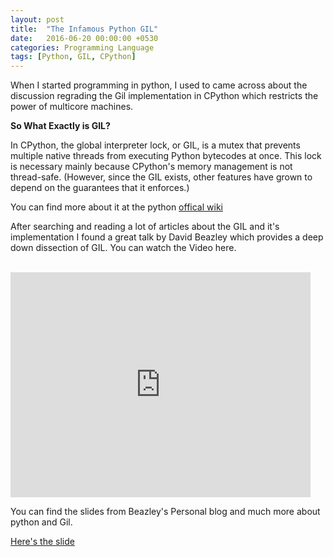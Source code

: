 ```yaml
---
layout: post
title:  "The Infamous Python GIL"
date:   2016-06-20 00:00:00 +0530
categories: Programming Language
tags: [Python, GIL, CPython]
---
```


When I started programming in python, I used to came across about the discussion regrading the Gil implementation in CPython which restricts the power of multicore machines. 

**So What Exactly is GIL?**

In CPython, the global interpreter lock, or GIL, is a mutex that prevents multiple native threads from executing Python bytecodes at once. This lock is necessary mainly because CPython's memory management is not thread-safe. (However, since the GIL exists, other features have grown to depend on the guarantees that it enforces.)

You can find more about it at the python [offical wiki](https://wiki.python.org/moin/GlobalInterpreterLock)


After searching and reading a lot of articles about the GIL and it's implementation I found a great talk by David Beazley which provides a deep down dissection of GIL. 
You can watch the Video here.

<br>
<iframe width="480" height="360" src="https://www.youtube.com/embed/ph374fJqFPE" frameborder="0" allowfullscreen></iframe>
<br>

You can find the slides from Beazley's Personal blog and much more about python and Gil.
<br>

[Here's the slide](http://www.dabeaz.com/python/GIL.pdf)

<script>
  (function(i,s,o,g,r,a,m){i['GoogleAnalyticsObject']=r;i[r]=i[r]||function(){
  (i[r].q=i[r].q||[]).push(arguments)},i[r].l=1*new Date();a=s.createElement(o),
  m=s.getElementsByTagName(o)[0];a.async=1;a.src=g;m.parentNode.insertBefore(a,m)
  })(window,document,'script','https://www.google-analytics.com/analytics.js','ga');

  ga('create', 'UA-42894049-2', 'auto');
  ga('send', 'pageview');

</script>
